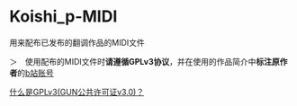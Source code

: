 # Koishi_p-MIDI


用来配布已发布的翻调作品的MIDI文件


＞　使用配布的MIDI文件时**请遵循GPLv3协议**，并在使用的作品简介中**标注原作者**的[b站账号](https://space.bilibili.com/470665937)


[什么是GPLv3(GUN公共许可证v3.0)？](https://www.runoob.com/w3cnote/open-source-license.html)
